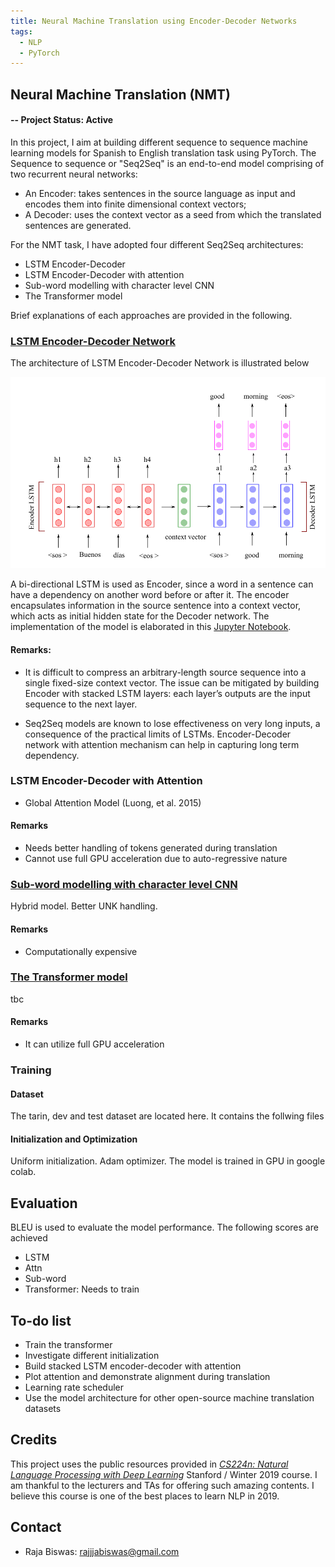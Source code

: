 ```yaml
---
title: Neural Machine Translation using Encoder-Decoder Networks
tags:
  - NLP
  - PyTorch
---
```



## Neural Machine Translation (NMT) 
#### -- Project Status: Active

In this project, I aim at building different sequence to sequence machine learning models for Spanish to English translation task using PyTorch. The Sequence to sequence or "Seq2Seq"  is an end-to-end model comprising of two recurrent neural networks:
* An Encoder: takes sentences in the source language as input and encodes them into finite dimensional context vectors;
* A Decoder: uses the context vector as a seed from which the translated sentences are generated.    

For the NMT task, I have adopted four different Seq2Seq architectures:
* LSTM Encoder-Decoder 
* LSTM Encoder-Decoder with attention
* Sub-word modelling with character level CNN
* The Transformer model

Brief explanations of each approaches are provided in the following.



### [LSTM Encoder-Decoder Network](https://github.com/rbiswasfc/Machine-Translation/blob/master/Vanilla-LSTM/LSTM-Encoder-Decoder-Vanilla.ipynb)
The architecture of LSTM Encoder-Decoder Network is illustrated below

![*The basic LSTM Encoder-Decoder Network.*](https://github.com/rbiswasfc/Machine-Translation/blob/master/images/Vanilla_LSTM.PNG)

A bi-directional LSTM is used as Encoder, since  a word in a sentence can have a dependency on another word before or after it. 
The encoder encapsulates information in the source sentence into a context vector, which acts as initial hidden state for the Decoder network.
The implementation of the model is elaborated in this [Jupyter Notebook](https://github.com/rbiswasfc/Machine-Translation/blob/master/Vanilla-LSTM/LSTM-Encoder-Decoder-Vanilla.ipynb).

#### Remarks:  
* It is difficult to compress an arbitrary-length source sequence into
a single fixed-size context vector. The issue can be mitigated by building Encoder with stacked LSTM layers: each layer’s outputs are the input sequence to
the next layer. 

* Seq2Seq models are known to lose effectiveness on very long inputs, a consequence of the practical limits of
LSTMs. Encoder-Decoder network with attention mechanism can help in capturing long term dependency.


### LSTM Encoder-Decoder with Attention

- Global Attention Model (Luong, et al. 2015)

#### Remarks
* Needs better handling of <UNK> tokens generated during translation
* Cannot use full GPU acceleration due to auto-regressive nature

### [Sub-word modelling with character level CNN](https://github.com/rbiswasfc/Machine-Translation/blob/master/sub-word/Machine-Translation-Char-Based.ipynb)
Hybrid model. Better UNK handling.

#### Remarks
* Computationally expensive

### [The Transformer model](https://github.com/rbiswasfc/Machine-Translation/blob/master/the-transformer/TheTransformer.ipynb)
tbc

#### Remarks
* It can utilize full GPU acceleration

### Training
#### Dataset
The tarin, dev and test dataset are located here. It contains the follwing files

#### Initialization and Optimization
Uniform initialization. Adam optimizer. The model is trained in GPU in google colab.

## Evaluation
BLEU is used to evaluate the model performance. The following scores are achieved
* LSTM
* Attn
* Sub-word 
* Transformer: Needs to train


## To-do list
* Train the transformer
* Investigate different initialization
* Build stacked LSTM encoder-decoder with attention
* Plot attention and demonstrate alignment during translation
* Learning rate scheduler
* Use the model architecture for other open-source machine translation datasets

## Credits
This project uses the public resources provided in [*CS224n: Natural Language Processing with Deep Learning*](http://web.stanford.edu/class/cs224n/) Stanford / Winter 2019 course. I am thankful to the lecturers and TAs for offering such amazing contents. I believe this course is one of the best places to learn NLP in 2019.

## Contact
* Raja Biswas: rajjjabiswas@gmail.com